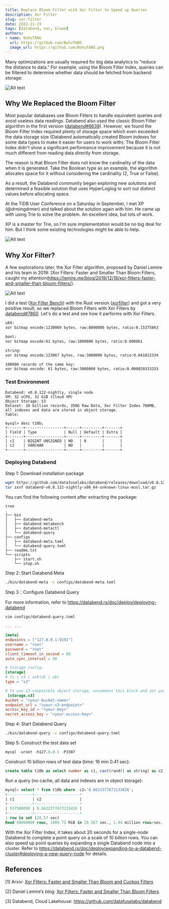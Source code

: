 ```yaml
---
title: Replace Bloom Filter with Xor Filter to Speed up Queries
description: Xor Filter
slug: xor-filter
date: 2022-11-23
tags: [databend, xor, bloom]
authors:
- name: BohuTANG
  url: https://github.com/BohuTANG
  image_url: https://github.com/BohuTANG.png
---
```


Many optimizations are usually required for big data analytics to "reduce the distance to data." For example, using the Bloom Filter Index, queries can be filtered to determine whether data should be fetched from backend storage:

![Alt text](../static/img/blog/bloom-filter.png)

## Why We Replaced the Bloom Filter

Most popular databases use Bloom Filters to handle equivalent queries and avoid useless data readings. Databend also used the classic Bloom Filter algorithm in the first version ([databend#6639](https://github.com/datafuselabs/databend/pull/6639)). However, we found the Bloom Filter Index required plenty of storage space which even exceeded the data storage size (Databend automatically created Bloom indexes for some data types to make it easier for users to work with). The Bloom Filter Index didn't show a significant performance improvement because it is not much different from reading data directly from storage.

The reason is that Bloom Filter does not know the cardinality of the data when it is generated. Take the Boolean type as an example, the algorithm allocates space for it without considering the cardinality (2, True or False).

As a result, the Databend community began exploring new solutions and determined a feasible solution that uses HyperLoglog to sort out distinct values before allocating space.

At the TiDB User Conference on a Saturday in September, I met XP (@drmingdrmer) and talked about the solution again with him. He came up with using Trie to solve the problem. An excellent idea, but lots of work. 

XP is a master for Trie, so I'm sure implementation would be no big deal for him. But I think some existing technologies might be able to help.

![Alt text](../static/img/blog/tidb-databend.png)

## Why Xor Filter?

A few explorations later, the Xor Filter algorithm, proposed by Daniel Lemire and his team in 2019: [Xor Filters: Faster and Smaller Than Bloom Filters, caught my attention(https://lemire.me/blog/2019/12/19/xor-filters-faster-and-smaller-than-bloom-filters/).

![Alt text](../static/img/blog/comparison.png)

I did a test ([Xor Filter Bench](https://github.com/BohuTANG/databend/commit/b45793c044c17cc6f8706c42bbe21201590f359f)) with the Rust version ([xorfilter](https://github.com/prataprc/xorfilter)) and got a very positive result, so we replaced Bloom Filters with Xor Filters by [databend#7860](https://github.com/datafuselabs/databend/pull/7860). Let's do a test and see how it performs with Xor Filters.

```bash
u64: 
xor bitmap encode:1230069 bytes, raw:8000000 bytes, ratio:0.15375863

bool:
xor bitmap encode:61 bytes, raw:1000000 bytes, ratio:0.000061

string:
xor bitmap encode:123067 bytes, raw:3000000 bytes, ratio:0.041022334

100000 records of the same key:
xor bitmap encode: 61 bytes, raw:3000000 bytes, ratio:0.000020333333
```

### Test Environment

```
Databend: v0.8.122-nightly, single node
VM: 32 vCPU, 32 GiB (Cloud VM)
Object Storage: S3
Dataset: 10 billion records, 350G Raw Data, Xor Filter Index 700MB, all indexes and data are stored in object storage.
Table:

mysql> desc t10b;
+-------+-----------------+------+---------+-------+
| Field | Type            | Null | Default | Extra |
+-------+-----------------+------+---------+-------+
| c1    | BIGINT UNSIGNED | NO   | 0       |       |
| c2    | VARCHAR         | NO   |         |       |
+-------+-----------------+------+---------+-------+
```

### Deploying Databend

Step 1: Download installation package

```bash
wget https://github.com/datafuselabs/databend/releases/download/v0.8.122-nightly/databend-v0.8.122-nightly-x86_64-unknown-linux-musl.tar.gz 
tar zxvf databend-v0.8.122-nightly-x86_64-unknown-linux-musl.tar.gz
```

You can find the following content after extracting the package:

```
tree
.
├── bin
│   ├── databend-meta
│   ├── databend-metabench
│   ├── databend-metactl
│   └── databend-query
├── configs
│   ├── databend-meta.toml
│   └── databend-query.toml
├── readme.txt
└── scripts
    ├── start.sh
    └── stop.sh
```

Step 2: Start Databend Meta

```bash
./bin/databend-meta -c configs/databend-meta.toml
```

Step 3：Configure Databend Query

For more information, refer to https://databend.rs/doc/deploy/deploying-databend

```bash
vim configs/databend-query.toml
```

```toml
... ...

[meta]
endpoints = ["127.0.0.1:9191"]
username = "root"
password = "root"
client_timeout_in_second = 60
auto_sync_interval = 60

# Storage config.
[storage]
# fs | s3 | azblob | obs
type = "s3"

# To use S3-compatible object storage, uncomment this block and set your values.
 [storage.s3]
bucket = "<your-bucket-name>"
endpoint_url = "<your-s3-endpoint>"
access_key_id = "<your-key>"
secret_access_key = "<your-access-key>"
```

Step 4: Start Databend Query

```bash
./bin/databend-query -c configs/databend-query.toml
```

Step 5: Construct the test data set

```sql
mysql -uroot -h127.0.0.1 -P3307
```

Construct 10 billion rows of test data (time: 16 min 0.41 sec):

```sql
create table t10b as select number as c1, cast(rand() as string) as c2 from numbers(10000000000)
```

Run a query (no cache, all data and indexes are in object storage):

```sql
mysql> select * from t10b where  c2='0.6622377673133426';
+-----------+--------------------+
| c1        | c2                 |
+-----------+--------------------+
| 937500090 | 0.6622377673133426 |
+-----------+--------------------+
1 row in set (20.57 sec)
Read 40000000 rows, 1009.75 MiB in 20.567 sec., 1.94 million rows/sec., 49.10 MiB/sec.

```

With the Xor Filter Index, it takes about 20 seconds for a single-node Databend to complete a point query on a scale of 10 billion rows. You can also speed up point queries by expanding a single Databend node into a cluster. Refer to https://databend.rs/doc/deploy/expanding-to-a-databend-cluster#deploying-a-new-query-node for details.

## References
[1] Arxiv: [Xor Filters: Faster and Smaller Than Bloom and Cuckoo Filters](https://arxiv.org/abs/1912.08258)

[2] Daniel Lemire’s blog: [Xor Filters: Faster and Smaller Than Bloom Filters](https://lemire.me/blog/2019/12/19/xor-filters-faster-and-smaller-than-bloom-filters/)

[3] Databend, Cloud Lakehouse: https://github.com/datafuselabs/databend
